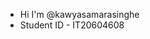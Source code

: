 - Hi I'm @kawyasamarasinghe
- Student ID - IT20604608

<!--
**kawyasamarasinghe/KawyaSamarasinghe** is a ✨ _special_ ✨ repository because its `README.md` (this file) appears on your GitHub profile.

